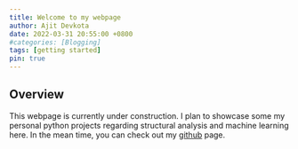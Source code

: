 ```yaml
---
title: Welcome to my webpage
author: Ajit Devkota
date: 2022-03-31 20:55:00 +0800
#categories: [Blogging]
tags: [getting started]
pin: true
---
```


## Overview
This webpage is currently under construction. I plan to showcase some my personal python projects regarding structural analysis and machine learning here.
In the mean time, you can check out my [github](https://github.com/ajitdevkota/) page.

